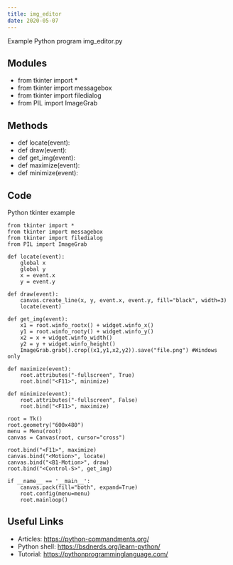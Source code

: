 ```yaml
---
title: img_editor
date: 2020-05-07
---
```

Example Python program img_editor.py

## Modules

* from tkinter import *
* from tkinter import messagebox
* from tkinter import filedialog
* from PIL import ImageGrab

## Methods

* def locate(event):
* def draw(event):
* def get_img(event):
* def maximize(event):
* def minimize(event):

## Code

Python tkinter example

    from tkinter import *
    from tkinter import messagebox
    from tkinter import filedialog
    from PIL import ImageGrab
    
    def locate(event):
    	global x
    	global y
    	x = event.x
    	y = event.y
    
    def draw(event):
    	canvas.create_line(x, y, event.x, event.y, fill="black", width=3)
    	locate(event)
    
    def get_img(event):
    	x1 = root.winfo_rootx() + widget.winfo_x()
    	y1 = root.winfo_rooty() + widget.winfo_y()
    	x2 = x + widget.winfo_width()
    	y2 = y + widget.winfo_height()
    	ImageGrab.grab().crop((x1,y1,x2,y2)).save("file.png") #Windows only
    
    def maximize(event):
    	root.attributes("-fullscreen", True)
    	root.bind("<F11>", minimize)
    
    def minimize(event):
    	root.attributes("-fullscreen", False)
    	root.bind("<F11>", maximize)
    
    root = Tk()
    root.geometry("600x480")
    menu = Menu(root)
    canvas = Canvas(root, cursor="cross")
    
    root.bind("<F11>", maximize)
    canvas.bind("<Motion>", locate)
    canvas.bind("<B1-Motion>", draw)
    root.bind("<Control-S>", get_img)
    
    if __name__ == '__main__':
    	canvas.pack(fill="both", expand=True)
    	root.config(menu=menu)
    	root.mainloop()

## Useful Links

- Articles: https://python-commandments.org/
- Python shell: https://bsdnerds.org/learn-python/
- Tutorial: https://pythonprogramminglanguage.com/
